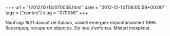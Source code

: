 +++
url = "/2012/12/14/070058.html"
date = "2012-12-14T06:00:58+00:00"
tags = ["contes"]
slug = "070058"
+++

Naufragi 1921 davant de Sulaco, vaixell emergeix espontàniament 1996. Recerques, recuperen objectes. De nou s’enfonsa. Misteri inexplicat.
